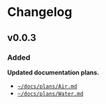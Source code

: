 # Changelog

## v0.0.3

### Added

**Updated documentation plans.**
- [`~/docs/plans/Air.md`](https://github.com/CarcajadaArtificial/Myrmex/blob/main/docs/plans/Air.md)
- [`~/docs/plans/Water.md`](https://github.com/CarcajadaArtificial/Myrmex/blob/main/docs/plans/Water.md)